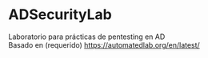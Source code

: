 # ADSecurityLab
Laboratorio para prácticas de pentesting en AD  
Basado en (requerido) https://automatedlab.org/en/latest/